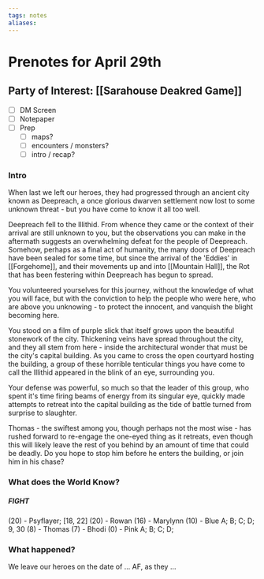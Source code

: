 ```yaml
---
tags: notes
aliases:
---
```


# Prenotes for April 29th
## Party of Interest: [[Sarahouse Deakred Game]]
- [ ] DM Screen
- [ ] Notepaper
- [ ] Prep
	- [ ] maps?
	- [ ] encounters / monsters?
	- [ ] intro / recap?

### Intro

When last we left our heroes, they had progressed through an ancient city known as Deepreach, a once glorious dwarven settlement now lost to some unknown threat - but you have come to know it all too well. 

Deepreach fell to the Illithid. From whence they came or the context of their arrival are still unknown to you, but the observations you can make in the aftermath suggests an overwhelming defeat for the people of Deepreach. Somehow, perhaps as a final act of humanity, the many doors of Deepreach have been sealed for some time, but since the arrival of the 'Eddies' in [[Forgehome]], and their movements up and into [[Mountain Hall]], the Rot that has been festering within Deepreach has begun to spread.

You volunteered yourselves for this journey, without the knowledge of what you will face, but with the conviction to help the people who were here, who are above you unknowing - to protect the innocent, and vanquish the blight becoming here.

You stood on a film of purple slick that itself grows upon the beautiful stonework of the city. Thickening veins have spread throughout the city, and they all stem from here - inside the architectural wonder that must be the city's capital building. As you came to cross the open courtyard hosting the building, a group of these horrible tenticular things you have come to call the Illithid appeared in the blink of an eye, surrounding you.

Your defense was powerful, so much so that the leader of this group, who spent it's time firing beams of energy from its singular eye, quickly made attempts to retreat into the capital building as the tide of battle turned from surprise to slaughter. 

Thomas - the swiftest among you, though perhaps not the most wise - has rushed forward to re-engage the one-eyed thing as it retreats, even though this will likely leave the rest of you behind by an amount of time that could be deadly. Do you hope to stop him before he enters the building, or join him in his chase?

### What does the World Know?
##### FIGHT
(20) - Psyflayer; [18, 22]
(20) - Rowan
(16) - Marylynn
(10) - Blue
	A;
	B;
	C;
	D; 9, 30
(8) - Thomas
(7) - Bhodi
(0) - Pink
	A;
	B;
	C;
	D;

### What happened?


We leave our heroes on the date of ... AF, as they ...
